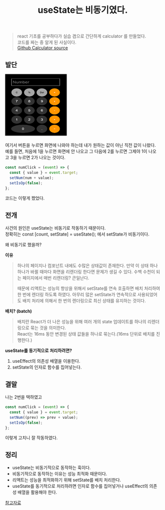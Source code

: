 ﻿---
title: useState는 비동기였다.
categories: [React]
tags: [React, JavaScript, useState]
---

> react 기초를 공부하다가 실습 겸으로 간단하게 calculator 를 만들었다.  
> 코드를 짜는 중 알게 된 사실이다.  
> [Github Calculator source](https://github.com/dametimeee/react-calculator)

## 발단

<img src="https://github.com/dametimeee/dametimeee.github.io/blob/master/assets/img/post-image/calculator.png?raw=true" width="200" height="200">
<br>
<br>
여기서 버튼을 누르면 화면에 나와야 하는데 내가 원하는 값이 아닌 직전 값이 나왔다.  
예를 들면, 처음에 1을 누르면 화면에 안 나오고 그 다음에 2를 누르면 그제야 1이 나오고 3을 누르면 2가 나오는 것이다.

```jsx
const numClick = (event) => {
  const { value } = event.target;
  setNum(num + value);
  setIsOp(false);
};
```

코드는 이렇게 짰었다.

## 전개

사건의 원인은 useState는 비동기로 작동하기 때문이다.  
정확히는 const [count, setState] = useState(); 에서
setState가 비동기이다.

왜 비동기로 했을까?

**이유**

> 하나의 페이지나 컴포넌트 내에도 수많은 상태값이 존재한다. 만약 이 상태 하나하나가 바뀔 때마다 화면을 리렌더링 한다면 문제가 생길 수 있다. 수백 수천이 되는 페이지에서 매번 리렌더링? 큰일난다.
>
> 때문에 리액트는 성능의 향상을 위해서 setState를 연속 호출하면 배치 처리하여 한 번에 렌더링 하도록 하였다. 아무리 많은 setState가 연속적으로 사용되었어도 배치 처리에 의해서 한 번의 렌더링으로 최신 상태를 유지하는 것이다.

**배치? (batch)**

> 배치란 React가 더 나은 성능을 위해 여러 개의 state 업데이트를 하나의 리렌더링으로 묶는 것을 의미한다.  
> React는 16ms 동안 변경된 상태 값들을 하나로 묶는다.(16ms 단위로 배치를 진행한다.)

**useState를 동기적으로 처리하려면?**

1. useEffect의 의존성 배열을 이용한다.
2. setState의 인자로 함수를 집어넣는다.

## 결말

나는 2번을 택하였고

```jsx
const numClick = (event) => {
  const { value } = event.target;
  setNum((prev) => prev + value);
  setIsOp(false);
};
```

이렇게 고치니 잘 작동하였다.

## 정리

- useState는 비동기적으로 동작하는 훅이다.
- 비동기적으로 동작하는 이유는 성능 최적화 때문이다.
- 리액트는 성능을 최적화하기 위해 setState를 배치 처리한다.
- useState를 동기적으로 처리하려면 인자로 함수를 집어넣거나 useEffect의 의존성 배열을 활용해야 한다.

[참고자료](https://velog.io/@alstnsrl98/useState%EB%8A%94-%EB%8F%99%EA%B8%B0-%EB%B9%84%EB%8F%99%EA%B8%B0-%EB%8F%99%EA%B8%B0%EC%A0%81-%EC%B2%98%EB%A6%AC)
